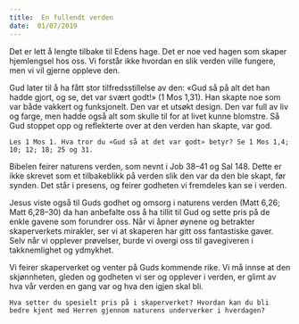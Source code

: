 ```yaml
---
title:  En fullendt verden
date:  01/07/2019
---
```


Det er lett å lengte tilbake til Edens hage. Det er noe ved hagen som skaper hjemlengsel hos oss. Vi forstår ikke hvordan en slik verden ville fungere, men vi vil gjerne oppleve den.

Gud later til å ha fått stor tilfredsstillelse av den: «Gud så på alt det han hadde gjort, og se, det var svært godt!» (1 Mos 1,31). Han skapte noe som var både vakkert og funksjonelt. Den var et utsøkt design. Den var full av liv og farge, men hadde også alt som skulle til for at livet kunne blomstre. Så Gud stoppet opp og reflekterte over at den verden han skapte, var god.

`Les 1 Mos 1. Hva tror du «Gud så at det var godt» betyr? Se 1 Mos 1,4; 10; 12; 18; 25 og 31.`

Bibelen feirer naturens verden, som nevnt i Job 38–41 og Sal 148. Dette er ikke skrevet som et tilbakeblikk på verden slik den var da den ble skapt, før synden. Det står i presens, og feirer godheten vi fremdeles kan se i verden.

Jesus viste også til Guds godhet og omsorg i naturens verden (Matt 6,26; Matt 6,28–30) da han anbefalte oss å ha tillit til Gud og sette pris på de enkle gavene som forundrer oss. Når vi åpner øynene og betrakter skaperverkets mirakler, ser vi at skaperen har gitt oss fantastiske gaver. Selv når vi opplever prøvelser, burde vi overgi oss til gavegiveren i takknemlighet og ydmykhet.

Vi feirer skaperverket og venter på Guds kommende rike. Vi må innse at den skjønnheten, gleden og godheten vi ser og opplever i verden, er glimt av hva vår verden en gang var og hva den igjen skal bli.

`Hva setter du spesielt pris på i skaperverket? Hvordan kan du bli bedre kjent med Herren gjennom naturens underverker i hverdagen?`